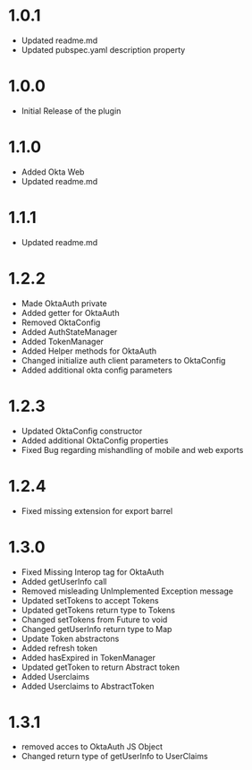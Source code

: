 # 1.0.1
* Updated readme.md
* Updated pubspec.yaml description property

# 1.0.0
* Initial Release of the plugin

# 1.1.0
* Added Okta Web
* Updated readme.md

# 1.1.1
* Updated readme.md

# 1.2.2
* Made OktaAuth private
* Added getter for OktaAuth
* Removed OktaConfig
* Added AuthStateManager
* Added TokenManager
* Added Helper methods for OktaAuth
* Changed initialize auth client parameters to OktaConfig
* Added additional okta config parameters

# 1.2.3
* Updated OktaConfig constructor
* Added additional OktaConfig properties
* Fixed Bug regarding mishandling of mobile and web exports

# 1.2.4
* Fixed missing extension for export barrel

# 1.3.0
* Fixed Missing Interop tag for OktaAuth
* Added getUserInfo call
* Removed misleading UnImplemented Exception message
* Updated setTokens to accept Tokens
* Updated getTokens return type to Tokens
* Changed setTokens from Future<void> to void
* Changed getUserInfo return type to Map
* Update Token abstractons
* Added refresh token
* Added hasExpired in TokenManager
* Updated getToken to return Abstract token
* Added Userclaims 
* Added Userclaims to AbstractToken

# 1.3.1
* removed acces to OktaAuth JS Object
* Changed return type of getUserInfo to UserClaims